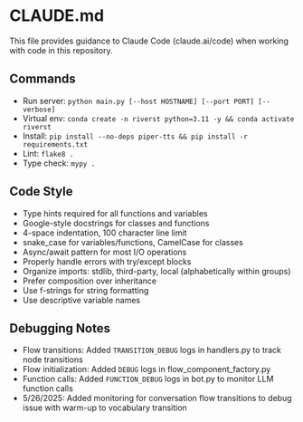 # CLAUDE.md

This file provides guidance to Claude Code (claude.ai/code) when working with code in this repository.

## Commands
- Run server: `python main.py [--host HOSTNAME] [--port PORT] [--verbose]`
- Virtual env: `conda create -n riverst python=3.11 -y && conda activate riverst`
- Install: `pip install --no-deps piper-tts && pip install -r requirements.txt`
- Lint: `flake8 .`
- Type check: `mypy .`

## Code Style
- Type hints required for all functions and variables
- Google-style docstrings for classes and functions
- 4-space indentation, 100 character line limit
- snake_case for variables/functions, CamelCase for classes
- Async/await pattern for most I/O operations
- Properly handle errors with try/except blocks
- Organize imports: stdlib, third-party, local (alphabetically within groups)
- Prefer composition over inheritance
- Use f-strings for string formatting
- Use descriptive variable names

## Debugging Notes
- Flow transitions: Added `TRANSITION_DEBUG` logs in handlers.py to track node transitions
- Flow initialization: Added `DEBUG` logs in flow_component_factory.py
- Function calls: Added `FUNCTION_DEBUG` logs in bot.py to monitor LLM function calls
- 5/26/2025: Added monitoring for conversation flow transitions to debug issue with warm-up to vocabulary transition